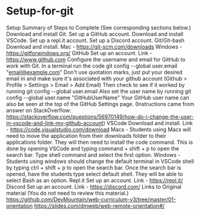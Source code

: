 # Setup-for-git

Setup
Summary of Steps to Complete (See corresponding sections below.)
 Download and install Git.
 Set up a GitHub account.
 Download and install VSCode.
 Set up a repl.it account.
 Set up a Discord account.
Git/Git-bash
Download and install.
Mac - https://git-scm.com/downloads
Windows - https://gitforwindows.org/
GitHub
Set up an account.
Link - https://www.github.com
Configure the username and email for GitHub to work with Git.
In a terminal run the code git config --global user.email "email@example.com"
Don't use quotation marks, just put your desired email in and make sure it's associated with your github account (Github > Profile > Settings > Email > Add Email)
Then check to see if it worked by running git config --global user.email
Also set the user name by running git config --global user.name "GitHubUserName"
Your GitHub user name can also be seen at the top of the GitHub Settings page.
(Instructions came from answer on StackOverflow: https://stackoverflow.com/questions/56970149/how-do-i-change-the-user-in-vscode-and-link-my-github-account)
VSCode
Download and install.
Link - https://code.visualstudio.com/download
Macs - Students using Macs will need to move the application from their downloads folder to their applications folder. They will then need to install the code command. This is done by opening VSCode and typing command + shift + p to open the search bar. Type shell command and select the first option.
Windows - Students using windows should change the default terminal in VSCode shell by typing ctrl + shift + p to open the search bar. Once the search bar is opened, have the students type select default shell. They will be able to select Bash as an option.
Repl.it
Set up an account.
Link - https://repl.it/
Discord
Set up an account.
Link - https://discord.com/
Links to Original material (You do not need to review this material.)
https://github.com/DevMountain/web-curriculum-v3/tree/master/01-orientation
https://slides.com/dmweb/web-remote-orientation#/
